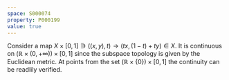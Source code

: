 ```yaml
---
space: S000074
property: P000199
value: true
---
```


Consider a map $X\times[0,1]\ni((x,y),t)\to (tx,(1-t)+ty)\in X$.
It is continuous on $(\mathbb R\times(0,+\infty))\times[0,1]$ since the subspace topology is given by the Euclidean metric.
At points from the set $(\mathbb R\times\{0\})\times[0,1]$ the continuity can be readlily verified.
